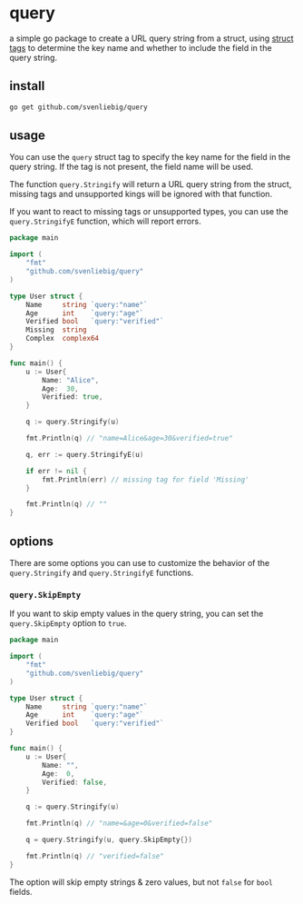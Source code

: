 # query

a simple go package to create a URL query string from a struct, using [struct tags](https://pkg.go.dev/reflect#StructTag) to determine the key name and whether to include the field in the query string.

## install

```sh
go get github.com/svenliebig/query
```

## usage

You can use the `query` struct tag to specify the key name for the field in the query string. If the tag is not present, the field name will be used.

The function `query.Stringify` will return a URL query string from the struct, missing tags and unsupported kings will be ignored with that function.

If you want to react to missing tags or unsupported types, you can use the `query.StringifyE` function, which will report errors.

```go
package main

import (
    "fmt"
    "github.com/svenliebig/query"
)

type User struct {
    Name     string `query:"name"`
    Age      int    `query:"age"`
    Verified bool   `query:"verified"`
    Missing  string
    Complex  complex64
}

func main() {
    u := User{
        Name: "Alice",
        Age:  30,
        Verified: true,
    }

    q := query.Stringify(u)

    fmt.Println(q) // "name=Alice&age=30&verified=true"

    q, err := query.StringifyE(u)

    if err != nil {
        fmt.Println(err) // missing tag for field 'Missing'
    }

    fmt.Println(q) // ""
}
```

## options

There are some options you can use to customize the behavior of the `query.Stringify` and `query.StringifyE` functions.

### `query.SkipEmpty`

If you want to skip empty values in the query string, you can set the `query.SkipEmpty` option to `true`.

```go
package main

import (
    "fmt"
    "github.com/svenliebig/query"
)

type User struct {
    Name     string `query:"name"`
    Age      int    `query:"age"`
    Verified bool   `query:"verified"`
}

func main() {
    u := User{
        Name: "",
        Age:  0,
        Verified: false,
    }

    q := query.Stringify(u)

    fmt.Println(q) // "name=&age=0&verified=false"

    q = query.Stringify(u, query.SkipEmpty{})

    fmt.Println(q) // "verified=false"
}
```

The option will skip empty strings & zero values, but not `false` for `bool` fields.

